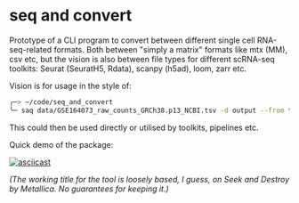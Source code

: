 # seq and convert

Prototype of a CLI program to convert between different single cell RNA-seq-related formats.
Both between "simply a matrix" formats like mtx (MM), csv etc, but the vision is also between 
file types for different scRNA-seq toolkits: Seurat (SeuratH5, Rdata), scanpy (h5ad), loom, zarr etc.

Vision is for usage in the style of:

```bash
╭─> ~/code/seq_and_convert
╰─ saq data/GSE164073_raw_counts_GRCh38.p13_NCBI.tsv -d output --from tsv --to mtx
```

This could then be used directly or utilised by toolkits, pipelines etc.

Quick demo of the package:

[![asciicast](https://asciinema.org/a/4LbQewj02lsKcqXuULXchfEXc.svg)](https://asciinema.org/a/4LbQewj02lsKcqXuULXchfEXc)

_(The working title for the tool is loosely based, I guess, on Seek and Destroy by Metallica. No guarantees for keeping it.)_
